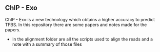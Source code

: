 
## ChIP - Exo

ChIP - Exo is a new technology which obtains a higher accuracy to predict TFBS. In this repository there are some papers and notes made for the papers.

+ In the alignment folder are all the scripts used to align the reads and a note with a summary of those files


